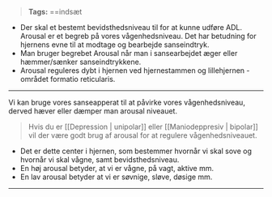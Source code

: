 >**Tags:** ==indsæt 

* Der skal et bestemt bevidsthedsniveau til for at kunne udføre ADL. Arousal er et begreb på vores vågenhedsniveau. Det har betudning for hjernens evne til at modtage og bearbejde sanseindtryk.
* Man bruger begrebet Arousal når man i sansearbejdet æger eller hæmmer/sænker sanseindtrykkene.
* Arousal reguleres dybt i hjernen ved hjernestammen og lillehjernen - området formatio reticularis.

___

Vi kan bruge vores sanseapperat til at påvirke vores vågenhedsniveau, derved hæver eller dæmper man arousal niveauet.

> Hvis du er [[Depression | unipolar]] eller [[Maniodeppresiv | bipolar]] vil der være godt brug af arousal for at regulere vågenhedsniveauet. 

* Det er dette center i hjernen, som bestemmer hvornår vi skal sove og hvornår vi skal vågne, samt bevidsthedsniveau.
* En høj arousal betyder, at vi er vågne, på vagt, aktive mm.
* En lav arousal betyder at vi er søvnige, sløve, døsige mm.

___

